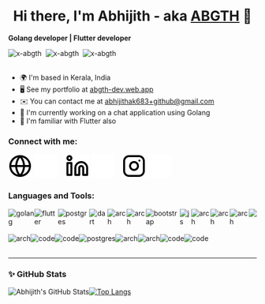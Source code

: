 <h1 align="center">Hi there, I'm Abhijith - aka <a href="https://abgth-dev.web.app/">ABGTH</a> 👋</h1>

<b>Golang developer | Flutter developer</b>
<div style="display: flex;">
  <img src="https://badgen.net/badge/hello/world/red?icon=twitter" alt="x-abgth" />&nbsp;&nbsp;
  <img src="https://img.shields.io/badge/Ask%20me-anything-1abc9c.svg" alt="x-abgth" />&nbsp;&nbsp;
  <img src="https://komarev.com/ghpvc/?username=x-abgth&label=Profile%20views&color=0e75b6&style=flat" alt="x-abgth" />
</div><br>

* 🌍  I'm based in Kerala, India
* 🖥️  See my portfolio at [abgth-dev.web.app](http://abgth-dev.web.app)
* ✉️  You can contact me at [abhijithak683+github@gmail.com](mailto:abhijithak683+github@gmail.com)
* 🚀  I'm currently working on a chat application using Golang 
* 🧠  I'm familiar with Flutter also

### Connect with me:

[![website](./img/globe-light.svg)](https://abgth-dev.web.app/#gh-light-mode-only "Portfolio Website")
[![website](./img/globe-dark.svg)](https://abgth-dev.web.app/#gh-dark-mode-only "Portfolio Website")
&nbsp;&nbsp;
[![website](./img/linkedin-light.svg)](https://www.linkedin.com/in/abhijith-a-356850192/#gh-light-mode-only "Linkedin")
[![website](./img/linkedin-dark.svg)](https://www.linkedin.com/in/abhijith-a-356850192/#gh-dark-mode-only "Linkedin")
&nbsp;&nbsp;
[![website](./img/instagram-light.svg)](https://instagram.com/__abgth?utm_medium=copy_link#gh-light-mode-only "Instagram")
[![website](./img/instagram-dark.svg)](https://instagram.com/__abgth?utm_medium=copy_link#gh-dark-mode-only "Instagram")

### Languages and Tools:

<div style="display: flex;">
  <img src="https://img.shields.io/badge/Go-00ADD8?style=for-the-badge&logo=go&logoColor=white" alt="golang" />
  <img src="https://img.shields.io/badge/Flutter-02569B?style=for-the-badge&logo=flutter&logoColor=white" alt="flutter" />
  <img src="https://img.shields.io/badge/PostgreSQL-316192?style=for-the-badge&logo=postgresql&logoColor=white" alt="postgres" />
  <img src="https://img.shields.io/badge/Dart-0175C2?style=for-the-badge&logo=dart&logoColor=white" alt="dart" />
  <img src="https://img.shields.io/badge/Java-ED8B00?style=for-the-badge&logo=java&logoColor=white" alt="arch" />
  <img src="https://img.shields.io/badge/PHP-777BB4?style=for-the-badge&logo=php&logoColor=white" alt="arch" />
  <img src="https://img.shields.io/badge/Bootstrap-563D7C?style=for-the-badge&logo=bootstrap&logoColor=white" alt="bootstrap" />
  <img src="https://img.shields.io/badge/JavaScript-F7DF1E?style=for-the-badge&logo=javascript&logoColor=black" alt="js" />
  <img src="https://img.shields.io/badge/HTML5-E34F26?style=for-the-badge&logo=html5&logoColor=white" alt="arch" />
  <img src="https://img.shields.io/badge/CSS3-1572B6?style=for-the-badge&logo=css3&logoColor=white" alt="arch" />
  <img src="https://img.shields.io/badge/Adobe%20XD-470137?style=for-the-badge&logo=Adobe%20XD&logoColor=#FF61F6" alt="arch" />
  <img src="https://img.shields.io/badge/Figma-F24E1E?style=for-the-badge&logo=figma&logoColor=white" />
</div>
<br>
<div style="display: flex;">
  <img src="https://img.shields.io/badge/Arch_Linux-1793D1?style=for-the-badge&logo=arch-linux&logoColor=white" alt="arch" />
  <img src="https://img.shields.io/badge/Visual_Studio_Code-0078D4?style=for-the-badge&logo=visual%20studio%20code&logoColor=white" alt="code" />
  <img src="https://img.shields.io/badge/sublime_text-%23575757.svg?&style=for-the-badge&logo=sublime-text&logoColor=important" alt="code" /> 
  <img src="https://img.shields.io/badge/VIM-%2311AB00.svg?&style=for-the-badge&logo=vim&logoColor=white" alt="postgres" />
  <img src="https://img.shields.io/badge/alacritty-F46D01?style=for-the-badge&logo=alacritty&logoColor=white" alt="arch" />
  <img src="https://img.shields.io/badge/GitHub-100000?style=for-the-badge&logo=github&logoColor=white" alt="arch" />
  <img src="https://img.shields.io/badge/GIT-E44C30?style=for-the-badge&logo=git&logoColor=white" alt="code" /> 
  <img src="https://img.shields.io/badge/Twilio-F22F46?style=for-the-badge&logo=Twilio&logoColor=white" alt="code" /> 
</div>

<br />

---

### ✨ GitHub Stats

<img align="left" alt="Abhijith's GitHub Stats" src="https://github-readme-stats.vercel.app/api?username=x-abgth&show_icons=true&hide_border=false&title_color=2196F3&icon_color=FFE400&bg_color=80,09131B,161616&text_color=ffffff&border_color=0c1a25" />

[![Top Langs](https://github-readme-stats.vercel.app/api/top-langs/?username=x-abgth&bg_color=80,09131B,161616&text_color=ccc&border_color=0c1a25)](https://github.com/anuraghazra/github-readme-stats)
